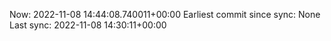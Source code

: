 Now: 2022-11-08 14:44:08.740011+00:00 Earliest commit since sync: None Last sync: 2022-11-08 14:30:11+00:00
